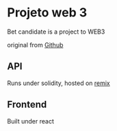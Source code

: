 # Projeto web 3

Bet candidate is a project to WEB3 

 original from [Github](https://github.com/luiztools-cursos/web3-week-5/tree/f2bcdc3cd77192668655413839dc07f899711cf1)

 ## API
 Runs under solidity, hosted on [remix](https://remix.ethereum.org/#lang=en&optimize=false&runs=200&evmVersion=null&version=soljson-v0.8.26+commit.8a97fa7a.js)

 ## Frontend
Built under react
